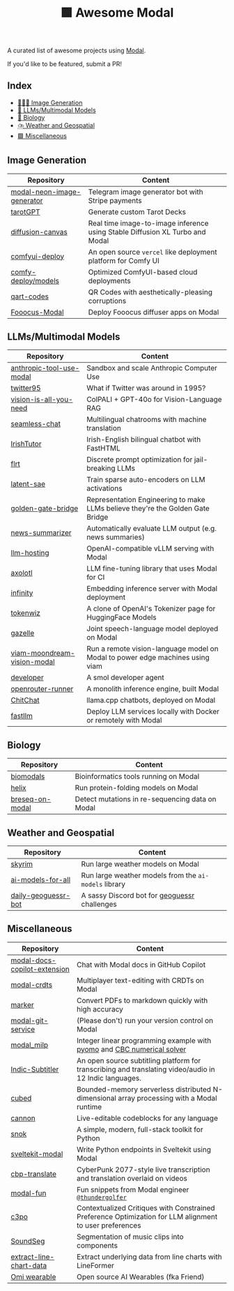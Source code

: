 <div align='center'>

# 🟩 Awesome Modal
<br>
</div>

A curated list of awesome projects using [Modal](https://modal.com).

If you'd like to be featured, submit a PR!

## Index

- [👩🏻‍🎨 Image Generation](#image-generation)
- [🧠 LLMs/Multimodal Models](#llmsmultimodal-models)
- [🧬 Biology](#biology)
- [⛈️ Weather and Geospatial](#weather-and-geospatial)
- [🟩 Miscellaneous](#miscellaneous)

## Image Generation

| Repository | Content |
|------------|---------|
| [modal-neon-image-generator](https://github.com/dhanushreddy291/modal-neon-image-generator) | Telegram image generator bot with Stripe payments |
| [tarotGPT](https://github.com/LukasMosser/tarotGPT/) | Generate custom Tarot Decks |
| [diffusion-canvas](https://github.com/carllapierre/diffusion-canvas) | Real time image-to-image inference using Stable Diffusion XL Turbo and Modal |
| [comfyui-deploy](https://github.com/BennyKok/comfyui-deploy) | An open source `vercel` like deployment platform for Comfy UI  |
| [comfy-deploy/models](https://github.com/comfy-deploy/models) | Optimized ComfyUI-based cloud deployments |
| [qart-codes](https://github.com/charlesfrye/qart-codes) | QR Codes with aesthetically-pleasing corruptions |
| [Fooocus-Modal](https://github.com/BarrenWardo/Fooocus-Modal) | Deploy Fooocus diffuser apps on Modal |

## LLMs/Multimodal Models

| Repository | Content |
|------------|---------|
| [anthropic-tool-use-modal](https://github.com/yasyf/anthropic-tool-use-modal) | Sandbox and scale Anthropic Computer Use |
| [twitter95](https://github.com/charlesfrye/twitter95) | What if Twitter was around in 1995? |
| [vision-is-all-you-need](https://github.com/Softlandia-Ltd/vision-is-all-you-need/) | ColPALI + GPT-40o for Vision-Language RAG |
| [seamless-chat](https://github.com/modal-labs/seamless-chat) | Multilingual chatrooms with machine translation |
| [IrishTutor](https://github.com/c123ian/Irish_Tutor) | Irish-English bilingual chatbot with FastHTML |
| [flrt](https://github.com/Confirm-Solutions/flrt/tree/main) | Discrete prompt optimization for jail-breaking LLMs |
| [latent-sae](https://github.com/enjalot/latent-sae) | Train sparse auto-encoders on LLM activations |
| [golden-gate-bridge](https://github.com/gao-hongnan/golden-gate-bridge) | Representation Engineering to make LLMs believe they're the Golden Gate Bridge |
| [news-summarizer](https://github.com/log10-io/news-summarizer) | Automatically evaluate LLM output (e.g. news summaries) |
| [llm-hosting](https://github.com/dwarvesf/llm-hosting) | OpenAI-compatible vLLM serving with Modal |
| [axolotl](https://github.com/OpenAccess-AI-Collective/axolotl) | LLM fine-tuning library that uses Modal for CI |
| [infinity](https://github.com/michaelfeil/infinity/) | Embedding inference server with Modal deployment |
| [tokenwiz](https://github.com/1rgs/tokenwiz) | A clone of OpenAI's Tokenizer page for HuggingFace Models |
| [gazelle](https://github.com/tincans-ai/gazelle) | Joint speech-language model deployed on Modal |
| [viam-moondream-vision-modal](https://github.com/mcvella/viam-moondream-vision-modal) | Run a remote vision-language model on Modal to power edge machines using viam |
| [developer](https://github.com/smol-ai/developer) | A smol developer agent |
| [openrouter-runner](https://github.com/OpenRouterTeam/openrouter-runner) | A monolith inference engine, built Modal |
| [ChitChat](https://github.com/OutofAi/ChitChat) | llama.cpp chatbots, deployed on Modal |
| [fastllm](https://github.com/567-labs/fastllm) | Deploy LLM services locally with Docker or remotely with Modal |

## Biology

| Repository | Content |
|------------|---------|
| [biomodals](https://github.com/hgbrian/biomodals) | Bioinformatics tools running on Modal |
| [helix](https://github.com/thebiodesignlab/helix) | Run protein-folding models on Modal |
| [breseq-on-modal](https://github.com/tdsone/breseq-on-modal) | Detect mutations in re-sequencing data on Modal|

## Weather and Geospatial

| Repository | Content |
|------------|---------|
| [skyrim](https://github.com/secondlaw-ai/skyrim) | Run large weather models on Modal |
| [ai-models-for-all](https://github.com/darothen/ai-models-for-all) | Run large weather models from the `ai-models` library |
| [daily-geoguessr-bot](https://github.com/ldcWV/daily-geoguessr-bot) | A sassy Discord bot for [geoguessr](https://www.geoguessr.com/) challenges |

## Miscellaneous

| Repository | Content |
|------------|---------|
| [modal-docs-copilot-extension](https://github.com/anthonycorletti/modal-docs-copilot-extension) | Chat with Modal docs in GitHub Copilot |
| [modal-crdts](https://github.com/anthonycorletti/modal-crdts) | Multiplayer text-editing with CRDTs on Modal |
| [marker](https://github.com/VikParuchuri/marker) | Convert PDFs to markdown quickly with high accuracy |
| [modal-git-service](https://github.com/anthonycorletti/modal-git-service) | (Please don't) run your version control on Modal |
| [modal_milp](https://github.com/zsiegel92/modal_milp) | Integer linear programming example with [pyomo](https://www.pyomo.org/) and [CBC numerical solver](https://github.com/coin-or/Cbc) |
| [Indic-Subtitler](https://github.com/kurianbenoy/Indic-Subtitler) | An open source subtitling platform for transcribing and translating video/audio in 12 Indic languages. |
| [cubed](https://github.com/cubed-dev/cubed) | Bounded-memory serverless distributed N-dimensional array processing with a Modal runtime|
| [cannon](https://github.com/cryingpotat0/cannon) | Live-editable codeblocks for any language |
| [snok](https://github.com/anthonycorletti/snok) | A simple, modern, full-stack toolkit for Python |
| [sveltekit-modal](https://github.com/semicognitive/sveltekit-modal) | Write Python endpoints in Sveltekit using Modal |
| [cbp-translate](https://github.com/elanmart/cbp-translate) | CyberPunk 2077-style live transcription and translation overlaid on videos |
| [modal-fun](https://github.com/thundergolfer/modal-fun) | Fun snippets from Modal engineer [`@thundergolfer`](https://github.com/thundergolfer) |
| [c3po](https://github.com/austrian-code-wizard/c3po) | Contextualized Critiques with Constrained Preference Optimization for LLM alignment to user preferences |
| [SoundSeg](https://github.com/mbrotos/SoundSeg) | Segmentation of music clips into components  |
| [extract-line-chart-data](https://github.com/tdsone/extract-line-chart-data) | Extract underlying data from line charts with LineFormer |
| [Omi wearable](https://github.com/BasedHardware/Omi) | Open source AI Wearables (fka Friend) |
